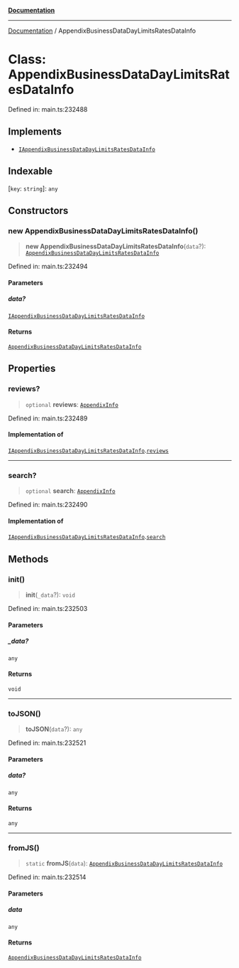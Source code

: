 [**Documentation**](../README.md)

***

[Documentation](../README.md) / AppendixBusinessDataDayLimitsRatesDataInfo

# Class: AppendixBusinessDataDayLimitsRatesDataInfo

Defined in: main.ts:232488

## Implements

- [`IAppendixBusinessDataDayLimitsRatesDataInfo`](../interfaces/IAppendixBusinessDataDayLimitsRatesDataInfo.md)

## Indexable

\[`key`: `string`\]: `any`

## Constructors

### new AppendixBusinessDataDayLimitsRatesDataInfo()

> **new AppendixBusinessDataDayLimitsRatesDataInfo**(`data`?): [`AppendixBusinessDataDayLimitsRatesDataInfo`](AppendixBusinessDataDayLimitsRatesDataInfo.md)

Defined in: main.ts:232494

#### Parameters

##### data?

[`IAppendixBusinessDataDayLimitsRatesDataInfo`](../interfaces/IAppendixBusinessDataDayLimitsRatesDataInfo.md)

#### Returns

[`AppendixBusinessDataDayLimitsRatesDataInfo`](AppendixBusinessDataDayLimitsRatesDataInfo.md)

## Properties

### reviews?

> `optional` **reviews**: [`AppendixInfo`](AppendixInfo.md)

Defined in: main.ts:232489

#### Implementation of

[`IAppendixBusinessDataDayLimitsRatesDataInfo`](../interfaces/IAppendixBusinessDataDayLimitsRatesDataInfo.md).[`reviews`](../interfaces/IAppendixBusinessDataDayLimitsRatesDataInfo.md#reviews)

***

### search?

> `optional` **search**: [`AppendixInfo`](AppendixInfo.md)

Defined in: main.ts:232490

#### Implementation of

[`IAppendixBusinessDataDayLimitsRatesDataInfo`](../interfaces/IAppendixBusinessDataDayLimitsRatesDataInfo.md).[`search`](../interfaces/IAppendixBusinessDataDayLimitsRatesDataInfo.md#search)

## Methods

### init()

> **init**(`_data`?): `void`

Defined in: main.ts:232503

#### Parameters

##### \_data?

`any`

#### Returns

`void`

***

### toJSON()

> **toJSON**(`data`?): `any`

Defined in: main.ts:232521

#### Parameters

##### data?

`any`

#### Returns

`any`

***

### fromJS()

> `static` **fromJS**(`data`): [`AppendixBusinessDataDayLimitsRatesDataInfo`](AppendixBusinessDataDayLimitsRatesDataInfo.md)

Defined in: main.ts:232514

#### Parameters

##### data

`any`

#### Returns

[`AppendixBusinessDataDayLimitsRatesDataInfo`](AppendixBusinessDataDayLimitsRatesDataInfo.md)
